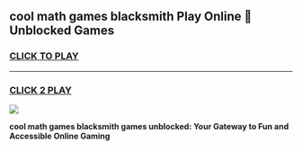 
## cool math games blacksmith Play Online 👋 Unblocked Games
<h3>
<a href="https://news.freeplayer.one?title=cool_math_games_blacksmith&ref=17CMG">CLICK TO PLAY</a></h3>
<hr>

<h3>
<a href="https://news.freeplayer.one?title=cool_math_games_blacksmith&ref=17CMG">CLICK 2 PLAY</a>
  
</h3>

<a href="https://news.freeplayer.one?title=cool_math_games_blacksmith&ref=17CMG/"><img src="https://clearcache.store/games.png"></a>


**cool math games blacksmith games unblocked: Your Gateway to Fun and Accessible Online Gaming**
